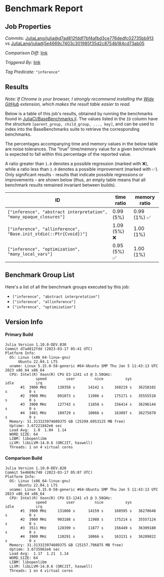 # Benchmark Report

## Job Properties

*Commits:* [JuliaLang/julia@d7ad812fddf7bf4afbd3ce776dedfc02735bb913](https://github.com/JuliaLang/julia/commit/d7ad812fddf7bf4afbd3ce776dedfc02735bb913) vs [JuliaLang/julia@5e4669c7403c301985f35d2c8754b184cd73ab05](https://github.com/JuliaLang/julia/commit/5e4669c7403c301985f35d2c8754b184cd73ab05)

*Comparison Diff:* [link](https://github.com/JuliaLang/julia/compare/5e4669c7403c301985f35d2c8754b184cd73ab05..d7ad812fddf7bf4afbd3ce776dedfc02735bb913)

*Triggered By:* [link](https://github.com/JuliaLang/julia/pull/49024#issuecomment-1473163484)

*Tag Predicate:* `"inference"`

## Results

*Note: If Chrome is your browser, I strongly recommend installing the [Wide GitHub](https://chrome.google.com/webstore/detail/wide-github/kaalofacklcidaampbokdplbklpeldpj?hl=en)
extension, which makes the result table easier to read.*

Below is a table of this job's results, obtained by running the benchmarks found in
[JuliaCI/BaseBenchmarks.jl](https://github.com/JuliaCI/BaseBenchmarks.jl). The values
listed in the `ID` column have the structure `[parent_group, child_group, ..., key]`,
and can be used to index into the BaseBenchmarks suite to retrieve the corresponding
benchmarks.

The percentages accompanying time and memory values in the below table are noise tolerances. The "true"
time/memory value for a given benchmark is expected to fall within this percentage of the reported value.

A ratio greater than `1.0` denotes a possible regression (marked with :x:), while a ratio less
than `1.0` denotes a possible improvement (marked with :white_check_mark:). Only significant results - results
that indicate possible regressions or improvements - are shown below (thus, an empty table means that all
benchmark results remained invariant between builds).

| ID | time ratio | memory ratio |
|----|------------|--------------|
| `["inference", "abstract interpretation", "many_opaque_closures"]` | 0.99 (5%)  | 0.99 (1%) :white_check_mark: |
| `["inference", "allinference", "Base.init_stdio(::Ptr{Cvoid})"]` | 1.09 (5%) :x: | 1.00 (1%)  |
| `["inference", "optimization", "many_local_vars"]` | 0.95 (5%) :white_check_mark: | 1.00 (1%)  |

## Benchmark Group List

Here's a list of all the benchmark groups executed by this job:

- `["inference", "abstract interpretation"]`
- `["inference", "allinference"]`
- `["inference", "optimization"]`

## Version Info

#### Primary Build

```
Julia Version 1.10.0-DEV.830
Commit d7ad812fdd (2023-03-17 05:41 UTC)
Platform Info:
  OS: Linux (x86_64-linux-gnu)
      Ubuntu 22.04.1 LTS
  uname: Linux 5.15.0-58-generic #64-Ubuntu SMP Thu Jan 5 11:43:13 UTC 2023 x86_64 x86_64
  CPU: Intel(R) Xeon(R) CPU E3-1241 v3 @ 3.50GHz: 
              speed         user         nice          sys         idle          irq
       #1  3900 MHz     130350 s      14142 s     160219 s   36258102 s          0 s
       #2  3900 MHz     891073 s      11986 s     175171 s   35555510 s          0 s
       #3  3900 MHz     127743 s      11858 s     156414 s   36296144 s          0 s
       #4  3481 MHz     109729 s      10866 s     163097 s   36275870 s          0 s
  Memory: 31.313323974609375 GB (25299.6953125 MB free)
  Uptime: 3.67221842e6 sec
  Load Avg:  1.0  1.04  1.14
  WORD_SIZE: 64
  LIBM: libopenlibm
  LLVM: libLLVM-14.0.6 (ORCJIT, haswell)
  Threads: 1 on 4 virtual cores

```

#### Comparison Build

```
Julia Version 1.10.0-DEV.828
Commit 5e4669c740 (2023-03-17 05:07 UTC)
Platform Info:
  OS: Linux (x86_64-linux-gnu)
      Ubuntu 22.04.1 LTS
  uname: Linux 5.15.0-58-generic #64-Ubuntu SMP Thu Jan 5 11:43:13 UTC 2023 x86_64 x86_64
  CPU: Intel(R) Xeon(R) CPU E3-1241 v3 @ 3.50GHz: 
              speed         user         nice          sys         idle          irq
       #1  3900 MHz     131060 s      14159 s     160595 s   36270648 s          0 s
       #2  3900 MHz     903188 s      11988 s     175214 s   35557124 s          0 s
       #3  3511 MHz     128399 s      11877 s     156449 s   36309180 s          0 s
       #4  3900 MHz     110291 s      10866 s     163131 s   36289022 s          0 s
  Memory: 31.313323974609375 GB (25157.796875 MB free)
  Uptime: 3.6735962e6 sec
  Load Avg:  1.17  1.21  1.14
  WORD_SIZE: 64
  LIBM: libopenlibm
  LLVM: libLLVM-14.0.6 (ORCJIT, haswell)
  Threads: 1 on 4 virtual cores

```
